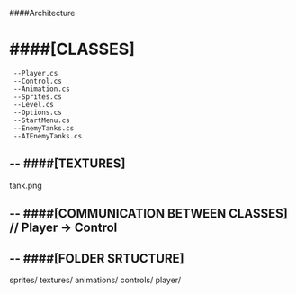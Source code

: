 
####Architecture


####[CLASSES]
==
     --Player.cs
     --Control.cs
     --Animation.cs
     --Sprites.cs
     --Level.cs
     --Options.cs
     --StartMenu.cs
     --EnemyTanks.cs
     --AIEnemyTanks.cs

--
####[TEXTURES]
--
tank.png

--
####[COMMUNICATION BETWEEN CLASSES] // Player -> Control
--


--
####[FOLDER SRTUCTURE]
--
sprites/
textures/
animations/
controls/
player/
